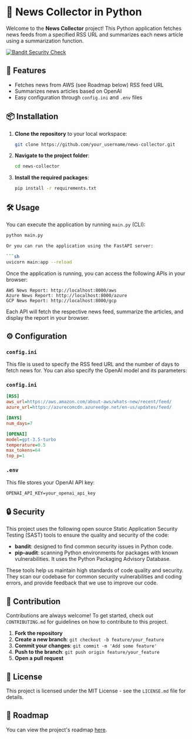 
# 📰 News Collector in Python

Welcome to the **News Collector** project! This Python application fetches news feeds from a specified RSS URL and summarizes each news article using a summarization function.

[![Bandit Security Check](https://github.com/doribd/newsCollector/actions/workflows/bandit.yml/badge.svg)](https://github.com/doribd/newsCollector/actions/workflows/bandit.yml)

## 🚀 Features

- Fetches news from AWS (see Roadmap below) RSS feed URL
- Summarizes news articles based on OpenAI
- Easy configuration through `config.ini` and `.env` files

## 📦 Installation

1. **Clone the repository** to your local workspace:
    ```sh
    git clone https://github.com/your_username/news-collector.git
    ```
2. **Navigate to the project folder**:
    ```sh
    cd news-collector
    ```
3. **Install the required packages**:
    ```sh
    pip install -r requirements.txt
    ```

## 🛠️ Usage

You can execute the application by running `main.py` (CLI):

```sh
python main.py

Or you can run the application using the FastAPI server:

```sh
uvicorn main:app --reload
```

Once the application is running, you can access the following APIs in your browser:  
```bazaar
AWS News Report: http://localhost:8000/aws
Azure News Report: http://localhost:8000/azure
GCP News Report: http://localhost:8000/gcp
```
Each API will fetch the respective news feed, summarize the articles, and display the report in your browser. 

## ⚙️ Configuration

### `config.ini`

This file is used to specify the RSS feed URL and the number of days to fetch news for.
You can also specify the OpenAI model and its parameters:

### `config.ini`

```ini
[RSS]
aws_url=https://aws.amazon.com/about-aws/whats-new/recent/feed/
azure_url=https://azurecomcdn.azureedge.net/en-us/updates/feed/

[DAYS]
num_days=7

[OPENAI]
model=gpt-3.5-turbo
temperature=0.5
max_tokens=64
top_p=1
```

### `.env`

This file stores your OpenAI API key:

```env
OPENAI_API_KEY=your_openai_api_key
```
## 🔒 Security

This project uses the following open source Static Application Security Testing (SAST) tools to ensure the quality and security of the code:

- **bandit**: designed to find common security issues in Python code.
- **pip-audit**: scanning Python environments for packages with known vulnerabilities. It uses the Python Packaging Advisory Database.

These tools help us maintain high standards of code quality and security. They scan our codebase for common security vulnerabilities and coding errors, and provide feedback that we use to improve our code.

## 🤝 Contribution

Contributions are always welcome! To get started, check out `CONTRIBUTING.md` for guidelines on how to contribute to this project.

1. **Fork the repository**
2. **Create a new branch**: `git checkout -b feature/your_feature`
3. **Commit your changes**: `git commit -m 'Add some feature'`
4. **Push to the branch**: `git push origin feature/your_feature`
5. **Open a pull request**

## 📄 License

This project is licensed under the MIT License - see the `LICENSE.md` file for details.

## 📄 Roadmap

You can view the project's roadmap [here](ROADMAP.md).
